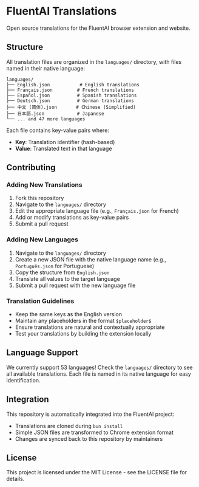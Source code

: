 # FluentAI Translations

Open source translations for the FluentAI browser extension and website.

## Structure

All translation files are organized in the `languages/` directory, with files named in their native language:

```
languages/
├── English.json           # English translations
├── Français.json         # French translations
├── Español.json          # Spanish translations
├── Deutsch.json          # German translations
├── 中文 (简体).json       # Chinese (Simplified)
├── 日本語.json            # Japanese
└── ... and 47 more languages
```

Each file contains key-value pairs where:
- **Key**: Translation identifier (hash-based)
- **Value**: Translated text in that language

## Contributing

### Adding New Translations

1. Fork this repository
2. Navigate to the `languages/` directory
3. Edit the appropriate language file (e.g., `Français.json` for French)
4. Add or modify translations as key-value pairs
5. Submit a pull request

### Adding New Languages

1. Navigate to the `languages/` directory
2. Create a new JSON file with the native language name (e.g., `Português.json` for Portuguese)
3. Copy the structure from `English.json`
4. Translate all values to the target language
5. Submit a pull request with the new language file

### Translation Guidelines

- Keep the same keys as the English version
- Maintain any placeholders in the format `$placeholder$`
- Ensure translations are natural and contextually appropriate
- Test your translations by building the extension locally

## Language Support

We currently support 53 languages! Check the `languages/` directory to see all available translations. Each file is named in its native language for easy identification.

## Integration

This repository is automatically integrated into the FluentAI project:

- Translations are cloned during `bun install`
- Simple JSON files are transformed to Chrome extension format
- Changes are synced back to this repository by maintainers

## License

This project is licensed under the MIT License - see the LICENSE file for details.
